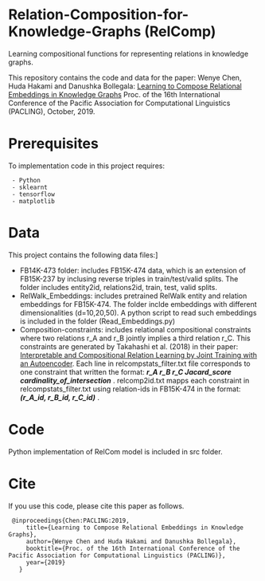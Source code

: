 # Relation-Composition-for-Knowledge-Graphs (RelComp)
Learning compositional functions for representing relations in knowledge graphs.

This repository contains the code and data for the paper: Wenye Chen, Huda Hakami and Danushka Bollegala: [Learning to Compose Relational Embeddings in Knowledge Graphs](https://cgi.csc.liv.ac.uk/~huda/papers/relinf.pdf) Proc. of the 16th International Conference of the Pacific Association for Computational Linguistics (PACLING), October, 2019.

# Prerequisites
To implementation code in this project requires:

     - Python
     - sklearnt 
     - tensorflow
     - matplotlib
     
# Data
This project contains the following data files:]

- FB14K-473 folder: includes FB15K-474 data, which is an extension of FB15K-237 by inclusing reverse triples in train/test/valid splits. The folder includes entity2id, relations2id, train, test, valid splits.  
- RelWalk_Embeddings: includes pretrained RelWalk entity and relation embeddings for FB15K-474. The folder inclde embeddings with different dimensionalities (d=10,20,50). A python script to read such embeddings is included in the folder (Read_Embeddings.py)
- Composition-constraints: includes relational compositional constraints where two relations r_A and r_B jointly implies a third relation r_C. This constraints are generated by Takahashi et al. (2018) in their paper: [Interpretable and Compositional Relation Learning by Joint Training with an Autoencoder](https://www.aclweb.org/anthology/P18-1200/). Each line in relcompstats_filter.txt file corresponds to one constraint that written the format: ***r_A r_B r_C Jacard_score cardinality_of_intersection*** . relcomp2id.txt mapps each constraint in relcompstats_filter.txt using relation-ids in FB15K-474 in the format: ***(r_A_id, r_B_id, r_C_id)*** . 

# Code
Python implementation of RelCom model is included in src folder.

# Cite
If you use this code, please cite this paper as follows.

     @inproceedings{Chen:PACLING:2019,    
         title={Learning to Compose Relational Embeddings in Knowledge Graphs},    
         author={Wenye Chen and Huda Hakami and Danushka Bollegala},    
         booktitle={Proc. of the 16th International Conference of the Pacific Association for Computational Linguistics (PACLING)},    
         year={2019} 
       }


